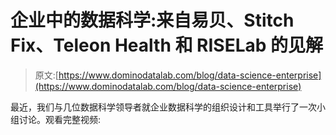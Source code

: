 # 企业中的数据科学:来自易贝、Stitch Fix、Teleon Health 和 RISELab 的见解

> 原文:[https://www.dominodatalab.com/blog/data-science-enterprise](https://www.dominodatalab.com/blog/data-science-enterprise)

最近，我们与几位数据科学领导者就企业数据科学的组织设计和工具举行了一次小组讨论。观看完整视频: